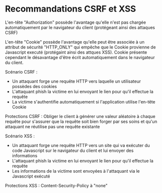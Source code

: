 # Recommandations CSRF et XSS

L'en-tête "Authorization" possède l'avantage qu'elle n'est pas chargée automatiquement par le navigateur du client (protégeant ainsi des attaques CSRF)

L'en-tête "Cookie" possède l'avantage qu'elle peut être associée à un attribut de sécurité "HTTP\_ONLY" qui empêche que le Cookie provienne de Javascript executé (protégaint ainsi des attques XSS). Cookie présente cependant le désavantage d'être écrit automatiquement dans le navigateur du client.&#x20;

Scénario CSRF :&#x20;

* Un attaquant forge une requête HTTP vers laquelle un utilisateur possèdes des cookies&#x20;
* L'attaquant phish la victime en lui envoyant le lien pour qu'il effectue la requête
* La victime s'authentifie automatiquement si l'application utilise l'en-tête Cookie

Protections CSRF : Obliger le client à générer une valeur aléatoire à chaque requête pour s'assurer que la requête soit bien forger par ses soins et qu'un attaquant ne réutilise pas une requête existante

Scénario XSS : &#x20;

* Un attaquant forge une requête HTTP vers un site qui va exécuter du code Javascript sur le navigateur du client et lui envoyer des informations
* &#x20;L'attaquant phish la victime en lui envoyant le lien pour qu'il effectue la requête
* Les informations de la victime sont envoyées à l'attaquant via le Javascript exécuté

Protections XSS : Content-Security-Policy à "none"
